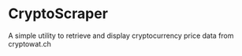 # CryptoScraper

A simple utility to retrieve and display cryptocurrency price data from cryptowat.ch
